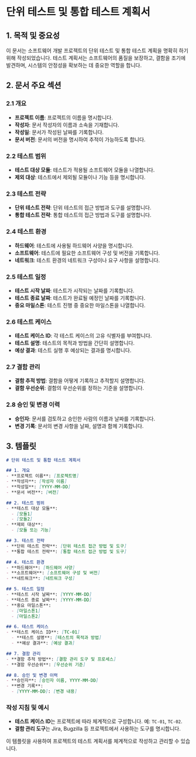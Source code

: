 # 단위 테스트 및 통합 테스트 계획서

## 1. 목적 및 중요성
이 문서는 소프트웨어 개발 프로젝트의 단위 테스트 및 통합 테스트 계획을 명확히 하기 위해 작성되었습니다. 테스트 계획서는 소프트웨어의 품질을 보장하고, 결함을 조기에 발견하며, 시스템의 안정성을 확보하는 데 중요한 역할을 합니다.

## 2. 문서 주요 섹션

### 2.1 개요
- **프로젝트 이름**: 프로젝트의 이름을 명시합니다.
- **작성자**: 문서 작성자의 이름과 소속을 기재합니다.
- **작성일**: 문서가 작성된 날짜를 기록합니다.
- **문서 버전**: 문서의 버전을 명시하여 추적이 가능하도록 합니다.

### 2.2 테스트 범위
- **테스트 대상 모듈**: 테스트가 적용될 소프트웨어 모듈을 나열합니다.
- **제외 대상**: 테스트에서 제외될 모듈이나 기능 등을 명시합니다.

### 2.3 테스트 전략
- **단위 테스트 전략**: 단위 테스트의 접근 방법과 도구를 설명합니다.
- **통합 테스트 전략**: 통합 테스트의 접근 방법과 도구를 설명합니다.

### 2.4 테스트 환경
- **하드웨어**: 테스트에 사용될 하드웨어 사양을 명시합니다.
- **소프트웨어**: 테스트에 필요한 소프트웨어 구성 및 버전을 기록합니다.
- **네트워크**: 테스트 환경의 네트워크 구성이나 요구 사항을 설명합니다.

### 2.5 테스트 일정
- **테스트 시작 날짜**: 테스트가 시작되는 날짜를 기록합니다.
- **테스트 종료 날짜**: 테스트가 완료될 예정인 날짜를 기록합니다.
- **중요 마일스톤**: 테스트 진행 중 중요한 마일스톤을 나열합니다.

### 2.6 테스트 케이스
- **테스트 케이스 ID**: 각 테스트 케이스의 고유 식별자를 부여합니다.
- **테스트 설명**: 테스트의 목적과 방법을 간단히 설명합니다.
- **예상 결과**: 테스트 실행 후 예상되는 결과를 명시합니다.

### 2.7 결함 관리
- **결함 추적 방법**: 결함을 어떻게 기록하고 추적할지 설명합니다.
- **결함 우선순위**: 결함의 우선순위를 정하는 기준을 설명합니다.

### 2.8 승인 및 변경 이력
- **승인자**: 문서를 검토하고 승인한 사람의 이름과 날짜를 기록합니다.
- **변경 기록**: 문서의 변경 사항을 날짜, 설명과 함께 기록합니다.

## 3. 템플릿

```markdown
# 단위 테스트 및 통합 테스트 계획서

## 1. 개요
- **프로젝트 이름**: [프로젝트명]
- **작성자**: [작성자 이름]
- **작성일**: [YYYY-MM-DD]
- **문서 버전**: [버전]

## 2. 테스트 범위
- **테스트 대상 모듈**: 
  - [모듈1]
  - [모듈2]
- **제외 대상**: 
  - [모듈 또는 기능]

## 3. 테스트 전략
- **단위 테스트 전략**: [단위 테스트 접근 방법 및 도구]
- **통합 테스트 전략**: [통합 테스트 접근 방법 및 도구]

## 4. 테스트 환경
- **하드웨어**: [하드웨어 사양]
- **소프트웨어**: [소프트웨어 구성 및 버전]
- **네트워크**: [네트워크 구성]

## 5. 테스트 일정
- **테스트 시작 날짜**: [YYYY-MM-DD]
- **테스트 종료 날짜**: [YYYY-MM-DD]
- **중요 마일스톤**: 
  - [마일스톤1]
  - [마일스톤2]

## 6. 테스트 케이스
- **테스트 케이스 ID**: [TC-01]
  - **테스트 설명**: [테스트의 목적과 방법]
  - **예상 결과**: [예상 결과]

## 7. 결함 관리
- **결함 추적 방법**: [결함 관리 도구 및 프로세스]
- **결함 우선순위**: [우선순위 기준]

## 8. 승인 및 변경 이력
- **승인자**: [승인자 이름, YYYY-MM-DD]
- **변경 기록**:
  - [YYYY-MM-DD]: [변경 내용]
```

### 작성 지침 및 예시
- **테스트 케이스 ID**는 프로젝트에 따라 체계적으로 구성합니다. 예: `TC-01`, `TC-02`.
- **결함 관리 도구**는 Jira, Bugzilla 등 프로젝트에서 사용하는 도구를 명시합니다.

이 템플릿을 사용하여 프로젝트의 테스트 계획서를 체계적으로 작성하고 관리할 수 있습니다.